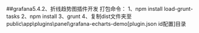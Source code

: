 ##grafana5.4.2、折线趋势图插件开发
打包命令：
	1、npm install load-grunt-tasks
	2、npm install
	3、grunt
	4、复制dist文件夹至public\app\plugins\panel\grafana-echarts-demo[plugin.json id配置]目录